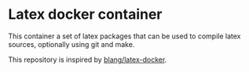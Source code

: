 # Latex docker container

This container a set of latex packages that can be used to compile latex sources, optionally using git and make.

This repository is inspired by [blang/latex-docker](https://github.com/blang/latex-docker).
